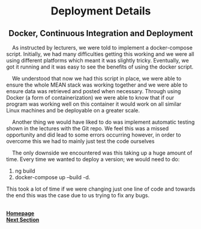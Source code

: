 <h1 align="center">Deployment Details</h1> 

<h2 align="center">Docker, Continuous Integration and Deployment</h2>

<p>&nbsp;&nbsp;&nbsp;&nbsp;As instructed by lecturers, we were told to implement a docker-compose script. Initially, we had many difficulties getting this working and we were all using different platforms which meant it was slightly tricky. Eventually, we got it running and it was easy to see the benefits of using the docker script.</p>

<p>&nbsp;&nbsp;&nbsp;&nbsp;We understood that now we had this script in place, we were able to ensure the whole MEAN stack was working together and we were able to ensure data was retrieved and posted when necessary. Through using Docker (a form of containerization) we were able to know that if our program was working well on this container it would work on all similar Linux machines and be deployable on a greater scale.</p>

<p>&nbsp;&nbsp;&nbsp;&nbsp;Another thing we would have liked to do was implement automatic testing shown in the lectures with the Git repo. We feel this was a missed opportunity and did lead to some errors occurring however, in order to overcome this we had to mainly just test the code ourselves</p>

<p>&nbsp;&nbsp;&nbsp;&nbsp;The only downside we encountered was this taking up a huge amount of time. Every time we wanted to deploy a version; we would need to do:</p>

1) ng build
2) docker-compose up –build -d. 

<p>This took a lot of time if we were changing just one line of code and towards the end this was the case due to us trying to fix any bugs.</p>

<br>
<a href="https://github.com/JaiRanchod/Desk-10-Software-Engineering-Group-Project/tree/release">
<b>Homepage</b></a>
<br>
<a href="https://github.com/JaiRanchod/Desk-10-Software-Engineering-Group-Project/blob/release/Documentation/Design%20Process.md">
<b>Next Section</b></a>

